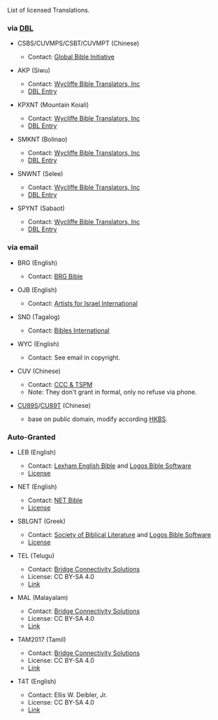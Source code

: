 List of licensed Translations.

### via [DBL](https://thedigitalbiblelibrary.org/)

- CSBS/CUVMPS/CSBT/CUVMPT (Chinese)
  - Contact: [Global Bible Initiative](https://www.globalbibleinitiative.org/)

- AKP (Siwu)
  - Contact: [Wycliffe Bible Translators, Inc](https://www.wycliffe.org/)
  - [DBL Entry](https://app.thedigitalbiblelibrary.org/entry?id=d37a165ef0ea3f20)

- KPXNT (Mountain Koiali)
  - Contact: [Wycliffe Bible Translators, Inc](https://www.wycliffe.org/)
  - [DBL Entry](https://app.thedigitalbiblelibrary.org/entry?id=3a429410aeeeedbb)

- SMKNT (Bolinao)
  - Contact: [Wycliffe Bible Translators, Inc](https://www.wycliffe.org/)
  - [DBL Entry](https://app.thedigitalbiblelibrary.org/entry?id=2a477198aeee3aae)

- SNWNT (Selee)
  - Contact: [Wycliffe Bible Translators, Inc](https://www.wycliffe.org)
  - [DBL Entry](https://app.thedigitalbiblelibrary.org/entry?id=a91fc6613e36390f)

- SPYNT (Sabaot)
  - Contact: [Wycliffe Bible Translators, Inc](https://www.wycliffe.org/)
  - [DBL Entry](https://app.thedigitalbiblelibrary.org/entry?id=2970d792813aef73)

### via email

- BRG (English)
  - Contact: [BRG Bible](http://www.brgbible.com/)

- OJB (English)
  - Contact: [Artists for Israel International](https://www.afii.org/)

- SND (Tagalog)
  - Contact: [Bibles International](http://biblesint.org)

- WYC (English)
  - Contact: See email in copyright.

- CUV (Chinese)
  - Contact: [CCC & TSPM](http://www.ccctspm.org/)
  - Note: They don't grant in formal, only no refuse via phone.

- [CU89S](https://github.com/dove-bible/cu89s)/[CU89T](https://github.com/dove-bible/cu89t) (Chinese)
  - base on public domain, modify according [HKBS](http://rcuv.hkbs.org.hk/).

### Auto-Granted

- LEB (English)
  - Contact: [Lexham English Bible](http://lexhamenglishbible.com/) and [Logos Bible Software](http://www.logos.com/)
  - [License](http://lexhamenglishbible.com/license/)

- NET (English)
  - Contact: [NET Bible](https://netbible.com/)
  - [License](https://netbible.com/net-bible-copyright)

- SBLGNT (Greek)
  - Contact: [Society of Biblical Literature](http://sbl-site.org/) and [Logos Bible Software](http://www.logos.com/)
  - [License](http://sblgnt.com/license/)

- TEL (Telugu)
  - Contact: [Bridge Connectivity Solutions](http://bridgeconn.com/)
  - License: CC BY-SA 4.0
  - [Link](https://ebible.org/Scriptures/details.php?id=tel2017)

- MAL (Malayalam)
  - Contact: [Bridge Connectivity Solutions](http://bridgeconn.com/)
  - License: CC BY-SA 4.0
  - [Link](https://ebible.org/Scriptures/details.php?id=mal)

- TAM2017 (Tamil)
  - Contact: [Bridge Connectivity Solutions](http://bridgeconn.com/)
  - License: CC BY-SA 4.0
  - [Link](https://ebible.org/Scriptures/details.php?id=tam2017)

- T4T (English)
  - Contact: Ellis W. Deibler, Jr.
  - License: CC BY-SA 4.0
  - [Link](https://ebible.org/Scriptures/details.php?id=eng-t4t)
